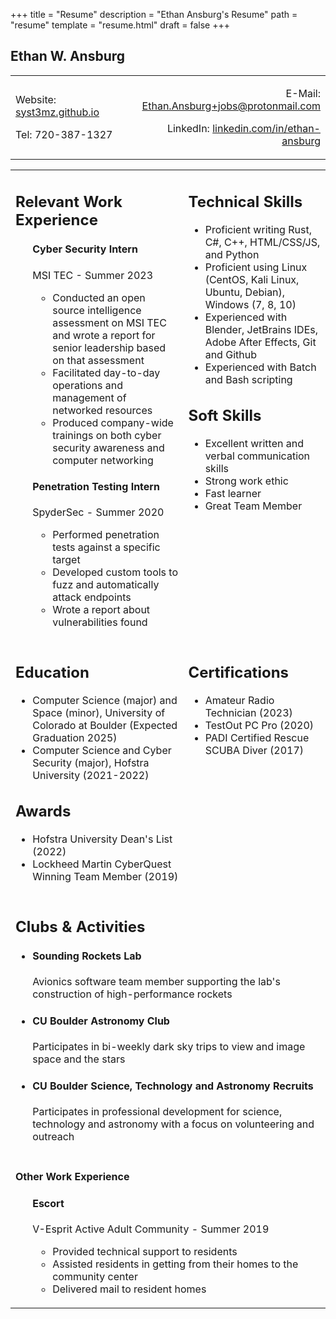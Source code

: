 +++
title = "Resume"
description = "Ethan Ansburg's Resume"
path = "resume"
template = "resume.html"
draft = false
+++
<h2>Ethan W. Ansburg</h2>
    <table>
        <tr>
            <td style="width: 50%;">
                <p>Website: <a href="https://syst3mz.github.io/">syst3mz.github.io</a></p>
                <p>Tel: 720-387-1327</p>
            </td>
            <td style="text-align: right">
                <p>E-Mail: <a href="mailto:ethan.ansburg+jobs@protonmail.com">Ethan.Ansburg+jobs@protonmail.com</a></p>
                <p>LinkedIn: <a href="https://www.linkedin.com/in/ethan-ansburg">linkedin.com/in/ethan-ansburg</a></p> 
            </td>
        <tr>
    </table>
<table>
<tr>
        <td style="vertical-align: top">
            <h2>Relevant Work Experience</h2>
            <ul>
                <li style="list-style-type: none;">
                    <h4><b>Cyber Security Intern</b></h4>
                    <p>MSI TEC - Summer 2023</p>
                    <ul style="padding-left: 2em">
                        <li>Conducted an open source intelligence assessment on MSI TEC and wrote a report for senior leadership based on that assessment</li>
                        <li>Facilitated day-to-day operations and management of networked resources</li>
                        <li>Produced company-wide trainings on both cyber security awareness and computer networking</li>
                    </ul>
                </li>
                <li style="list-style-type: none;">
                    <h4><b>Penetration Testing Intern</b></h4>
                    <p>SpyderSec - Summer 2020</p>
                    <ul style="padding-left: 2em">
                        <li>Performed penetration tests against a specific target</li>
                        <li>Developed custom tools to fuzz and automatically attack endpoints</li>
                        <li>Wrote a report about vulnerabilities found</li>
                    </ul>
                </li>
            </ul>    
        </td>
        <td style="vertical-align: top">
            <h2>Technical Skills</h2>
            <ul>
                <li>Proficient writing Rust, C#, C++, HTML/CSS/JS, and Python</li>
                <li>Proficient using Linux (CentOS, Kali Linux, Ubuntu, Debian), Windows (7, 8, 10)</li>
                <li>Experienced with Blender, JetBrains IDEs, Adobe After Effects, Git and Github</li>
                <li>Experienced with Batch and Bash scripting</li>
            </ul>
            <h2>Soft Skills</h2>
            <ul>
                <li>Excellent written and verbal communication skills</li>
                <li>Strong work ethic</li>
                <li>Fast learner</li>
                <li>Great Team Member</li>
            </ul>
        </td>
    </tr>
    <tr>
        <td>
        <h2>Education</h2>
            <ul>
                <li>Computer Science (major) and Space (minor), University of Colorado at Boulder (Expected Graduation 2025)</li>
                <li>Computer Science and Cyber Security (major), Hofstra University (2021-2022)</li>
            </ul>
             <h2>Awards</h2>
                <ul>
                    <li>Hofstra University Dean's List (2022)</li>
                    <li>Lockheed Martin CyberQuest Winning Team Member (2019)</li>
                </ul>
        </td>
        <td style="vertical-align: top;">
            <div>
                <h2>Certifications</h2>
                <ul>
                    <li>Amateur Radio Technician (2023)</li>
                    <li>TestOut PC Pro (2020)</li>
                    <li>PADI Certified Rescue SCUBA Diver (2017)</li>
                </ul>
            </div>
        </td>
    </tr>
    <tr>
        <td colspan="3" style="vertical-align: top; page-break-before: always;">
            <h2>Clubs & Activities</h2>
            <ul>
                <li><h4>Sounding Rockets Lab</h4>
                    <p>Avionics software team member supporting the lab's construction of high-performance rockets</p>
                </li>
                <li><h4>CU Boulder Astronomy Club</h4>
                    <p>Participates in bi-weekly dark sky trips to view and image space and the stars<p>
                </li>
                <li><h4>CU Boulder <b>S</b>cience, <b>T</b>echnology and <b>A</b>stronomy <b>R</b>ecruits</h4>
                    <p>Participates in professional development for science, technology and astronomy with a focus on volunteering and outreach</p>
                </li>
            </ul>
        </td>
    </tr>
    <tr>
        <td colspan="3">
            <h4>Other Work Experience</h4>
            <ul>
                <li style="list-style-type: none;">
                    <h4><b>Escort</b></h4>
                    <p>V-Esprit Active Adult Community - Summer 2019<p>
                    <ul style="padding-left: 2em">
                        <li>Provided technical support to residents</li>
                        <li>Assisted residents in getting from their homes to the community center</li>
                        <li>Delivered mail to resident homes</li>
                    </ul>
                </li>
            </ul>
        </td>
    </tr>
</table>